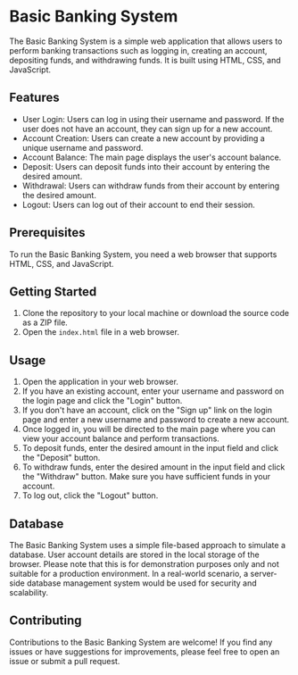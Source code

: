 # Basic Banking System

The Basic Banking System is a simple web application that allows users to perform banking transactions such as logging in, creating an account, depositing funds, and withdrawing funds. It is built using HTML, CSS, and JavaScript.

## Features

- User Login: Users can log in using their username and password. If the user does not have an account, they can sign up for a new account.
- Account Creation: Users can create a new account by providing a unique username and password.
- Account Balance: The main page displays the user's account balance.
- Deposit: Users can deposit funds into their account by entering the desired amount.
- Withdrawal: Users can withdraw funds from their account by entering the desired amount.
- Logout: Users can log out of their account to end their session.

## Prerequisites

To run the Basic Banking System, you need a web browser that supports HTML, CSS, and JavaScript.

## Getting Started

1. Clone the repository to your local machine or download the source code as a ZIP file.
2. Open the `index.html` file in a web browser.

## Usage

1. Open the application in your web browser.
2. If you have an existing account, enter your username and password on the login page and click the "Login" button.
3. If you don't have an account, click on the "Sign up" link on the login page and enter a new username and password to create a new account.
4. Once logged in, you will be directed to the main page where you can view your account balance and perform transactions.
5. To deposit funds, enter the desired amount in the input field and click the "Deposit" button.
6. To withdraw funds, enter the desired amount in the input field and click the "Withdraw" button. Make sure you have sufficient funds in your account.
7. To log out, click the "Logout" button.

## Database

The Basic Banking System uses a simple file-based approach to simulate a database. User account details are stored in the local storage of the browser. Please note that this is for demonstration purposes only and not suitable for a production environment. In a real-world scenario, a server-side database management system would be used for security and scalability.

## Contributing

Contributions to the Basic Banking System are welcome! If you find any issues or have suggestions for improvements, please feel free to open an issue or submit a pull request.
